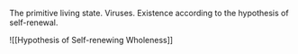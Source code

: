 The primitive living state. Viruses. Existence according to the hypothesis of self-renewal.

![[Hypothesis of Self-renewing Wholeness]]